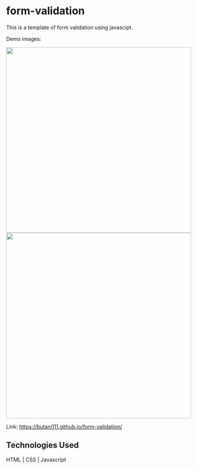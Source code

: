 # form-validation
This is a template of form validation using javascipt.

Demo images:

<img src = "https://user-images.githubusercontent.com/79257444/136672764-238ce31f-840c-48df-8024-ecb082e2d359.png" height=500px>       <img src = "https://user-images.githubusercontent.com/79257444/136672802-edcd3bc0-653a-4099-8f5f-419ae2b350ba.png" height=500px>

Link: https://butani111.github.io/form-validation/

## Technologies Used
HTML | CSS | Javascript
#
